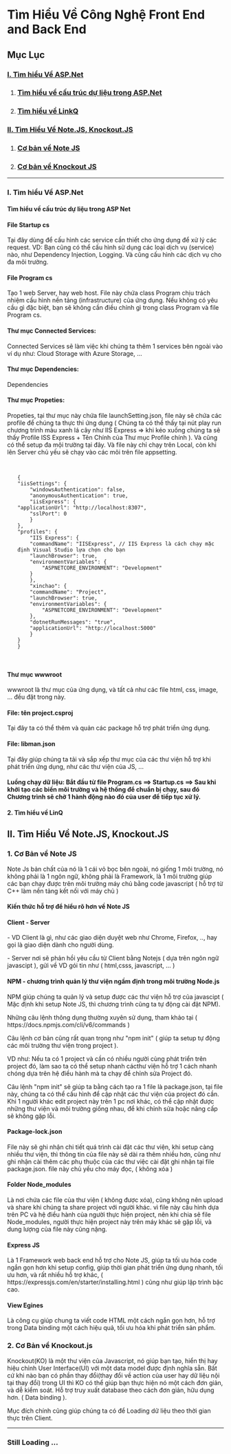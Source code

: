 <h1>Tìm Hiểu Về Công Nghệ Front End and Back End</h1>
<h2>Mục Lục</h2>
<h3><a href="#Section1">I. Tìm hiểu Về ASP.Net
    </a></h3>
<ol>
    <li>
        <h3><a href="#Section2">Tìm hiểu về cấu trúc dự liệu trong ASP.Net
            </a></h3>
    </li>
    <li>
        <h3><a href="#Section3">Tìm hiểu về LinkQ
            </a></h3>
    </li>
</ol>
<h3><a href="#Section2">II. Tìm Hiểu Về Note.JS, Knockout.JS
    </a></h3>
<ol>
    <li>
        <h3><a href="#Section2">Cơ bản về Note JS</a></h3>
    </li>
    <li>
        <h3><a href="#Section3">Cơ bản về Knockout JS
            </a></h3>
    </li>
</ol>
<hr>
</hr>

<h3 id="user-content-section1" dir="auto">I. Tìm hiểu Về ASP.Net</h3>

<h4>Tìm hiểu về cấu trúc dự liệu trong ASP Net</h4>
<h4>File Startup cs</h4>
<p>
    Tại đây dùng để cấu hình các service cần thiết cho ứng dụng để xử lý các request.
    VD: Bạn cũng có thể cấu hình sử dụng các loại dịch vụ (service) nào, như Dependency Injection, Logging.
    Và cũng cấu hình các dịch vụ cho đa môi trường.
</p>

<h4>File Program cs</h4>
<p>
    Tạo 1 web Server, hay web host.
    File này chứa class Program chịu trách nhiệm cấu hình nền tảng (infrastructure) của ứng dụng.
    Nếu không có yêu cầu gì đặc biệt, bạn sẽ không cần điều chỉnh gì trong class Program và file Program cs.
</p>

<h4>Thư mục Connected Services:</h4>
<p> Connected Services sẽ làm việc khi chúng ta thêm 1 services bên ngoài vào ví dụ như: Cloud Storage with Azure
    Storage, …
</p>
<h4>Thư mục Dependencies:</h4>
<p>
    Dependencies
</p>
<h4>Thư mục Propeties:</h4>
<p>
    Propeties, tại thư mục này chứa file launchSetting.json, file này sẽ chứa các profile để chúng ta thực thi ứng
    dụng ( Chúng ta có thể thấy tại nút play run chương trình màu xanh lá cây như IIS Express => khi kéo xuống chúng
    ta sẽ thấy Profile ISS Express + Tên Chính của Thư mục Profile chính ). Và cũng có thể setup đa mội trường tại
    đây. Và file này chỉ chạy trên Local, còn khi lên Server chủ yếu sẽ chạy vào các môi trên file appsetting.
</p>

<ol>
    <pre>

    {
    "iisSettings": {
        "windowsAuthentication": false,
        "anonymousAuthentication": true,
        "iisExpress": {
    "applicationUrl": "http://localhost:8307",
        "sslPort": 0
        }
    },
    "profiles": {
        "IIS Express": {
        "commandName": "IISExpress", // IIS Express là cách chạy mặc định Visual Studio lựa chọn cho bạn
        "launchBrowser": true,
        "environmentVariables": {
            "ASPNETCORE_ENVIRONMENT": "Development"
        }
        },
        "xinchao": {
        "commandName": "Project",
        "launchBrowser": true,
        "environmentVariables": {
            "ASPNETCORE_ENVIRONMENT": "Development"
        },
        "dotnetRunMessages": "true",
        "applicationUrl": "http://localhost:5000"
        }
    }
    }   
</pre>
</ol>

<h4>Thư mục wwwroot</h4>
<p>wwwroot là thư mục của ứng dụng, và tất cả như các file html, css, image, … đều đặt trong này.</p>

<h4>File: tên project.csproj</h4>
<p>Tại đây ta có thể thêm và quản các package hỗ trợ phát triển ứng dụng.</p>

<h4>File: libman.json</h4>
<p>Tại đây giúp chúng ta tải và sắp xếp thư mục của các thư viện hỗ trợ khi phát triển ứng dụng, như các thư viện
    của JS, ...
</p>

<h4>Luồng chạy dữ liệu: Bắt đầu từ file Program.cs ==> Startup.cs ==> Sau khi khởi tạo các biến môi trường và hệ
    thống
    để chuẩn bị chạy, sau đó Chương trình sẽ chờ 1 hành động nào đó của user để tiếp tục xử lý.
</h4>

<h4>2. Tìm hiểu về LinQ</h4>

<h2>II. Tìm Hiểu Về Note.JS, Knockout.JS</h2>
<h3>1. Cơ Bản về Note JS</h3>
Note Js bản chất của nó là 1 cái vỏ bọc bên ngoài, nó giống 1 môi trường, nó không phải là 1 ngôn ngữ, không
phải là
Framework, là 1 môi trường giúp các bạn chạy được trên môi trường máy chủ bằng code javascript ( hỗ trợ từ C++
làm
nền tảng kết nối với máy chủ )
<h4>Kiến thức hỗ trợ để hiểu rõ hơn về Note JS</h4>
<h4>Client - Server</h4>
<p>
    - VD Client là gì, như các giao diện duyệt web như Chrome, Firefox, .., hay gọi là giao diện dành cho
    người dùng.
</p>
<p>
    - Server nơi sẽ phản hồi yêu cầu từ Client bằng Notejs ( dựa trên ngôn ngữ javascipt ), gửi về VD gói tin
    như (
    html,csss, javascript, … )
</p>
<h4>NPM - chương trình quản lý thư viện ngầm định trong môi trường Node.js</h4>
<p>
    NPM giúp chúng ta quản lý và setup được các thư viện hỗ trợ của javascipt ( Mặc định khi setup Note JS, thì
    chương trình
    cũng ta tự động cài đặt NPM).
</p>
<p>
    Những câu lệnh thông dụng thường xuyên sử dụng, tham khảo tại ( https://docs.npmjs.com/cli/v6/commands )
</p>
<p>
    Câu lệnh cơ bản cũng rất quan trọng như "npm init" ( giúp ta setup tự động các môi trường thư viện trong
    project ).
</p>
<p>
    VD như: Nếu ta có 1 project và cần có nhiều người cùng phát triển trên project đó, làm sao ta có thể setup
    nhanh cácthư viện hỗ trợ 1 cách nhanh chóng dựa trên hệ điều hành mà ta chạy để chỉnh sửa Project đó.
</p>
<p>
    Câu lệnh "npm
    init" sẽ giúp ta bằng
    cách tạo ra 1 file là package.json, tại file này, chúng ta có thể cấu hình để cập nhật các thư viện của
    project đó cần.
    Khi 1 người khác edit project này trên 1 pc nơi khác, có thể cập nhật được những thư viện và môi trường
    giống
    nhau,
    để khi chỉnh sửa hoặc nâng cấp sẽ không gặp lỗi.
</p>
<h4>Package-lock.json</h4>
<p>
    File này sẽ ghi nhận chi tiết quá trình cài đặt các thư viện, khi setup càng nhiều thư viện, thì thông tin
    của file này
    sẽ dài ra thêm nhiều hơn, cũng như ghi nhận cài thêm các phụ thuộc của các thư việc cài đặt ghi nhận tại
    file package.json.
    file này chủ yếu cho máy đọc, ( không xóa )
</p>
<h4>Folder Node_modules</h4>
<p>
    Là nơi chứa các file của thư viện ( không được xóa), cũng không nên upload và share khi chúng ta share
    project với người khác.
    vì file này cấu hình dựa trên PC và hệ điều hành của người thực hiện project, nên khi chia sẽ file
    Node_modules,
    người thực hiện project này
    trên máy khác sẽ gặp lỗi, và dung lượng của file này cũng nặng.
</p>
<h4>Express JS</h4>
<p>
    Là 1 Framework web back end hỗ trợ cho Note JS, giúp ta tối ưu hóa code ngắn gọn hơn khi setup config, giúp
    thời gian phát triển ứng dụng nhanh, tối ưu hơn, và rất nhiều hỗ trợ khác,
    ( https://expressjs.com/en/starter/installing.html ) cũng như giúp lập trình bậc cao.
</p>
<h4>View Egines</h4>
<p>
    Là công cụ giúp chung ta viết code HTML một cách ngắn gọn hơn, hỗ trợ trong Data binding một cách hiệu quả,
    tối ưu hóa khi phát triển sản phẩm.
</p>
<h3>2. Cơ Bản về Knockout.js</h3>
<p>
    Knockout(KO) là một thư viện của Javascript, nó giúp bạn tạo, hiển thị hay hiệu chỉnh User Interface(UI) với một
    data model được định nghĩa sẵn. Bất cứ khi nào bạn có phần thay đổi(thay đổi về action của user hay dữ liệu nội
    tại
    thay đổi) trong UI thì KO có thể giúp bạn thực hiện nó một cách đơn giản, và dễ kiểm soát. Hỗ trợ truy xuất
    database
    theo cách đơn giản, hữu dụng hơn. ( Data binding ).
</p>
<p>
    Mục đích chính cũng giúp chúng ta có để Loading dữ liệu theo thời gian thực trên Client.
</p>
<hr>
</hr>
<h3>Still Loading ...</h3>
